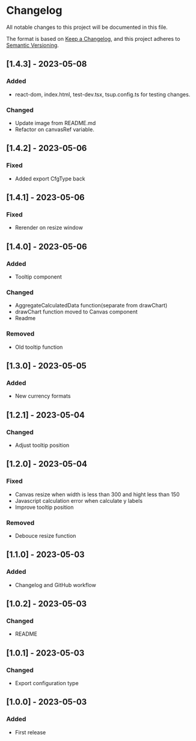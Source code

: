 # Changelog

All notable changes to this project will be documented in this file.

The format is based on [Keep a Changelog](https://keepachangelog.com/en/1.0.0/),
and this project adheres to [Semantic Versioning](https://semver.org/spec/v2.0.0.html).


## [1.4.3] - 2023-05-08

### Added

- react-dom, index.html, test-dev.tsx, tsup.config.ts for testing changes.

### Changed

- Update image from README.md
- Refactor on canvasRef variable.

## [1.4.2] - 2023-05-06

### Fixed

- Added export CfgType back

## [1.4.1] - 2023-05-06

### Fixed

- Rerender on resize window

## [1.4.0] - 2023-05-06

### Added

- Tooltip component

### Changed

- AggregateCalculatedData function(separate from drawChart)
- drawChart function moved to Canvas component
- Readme

### Removed

- Old tooltip function

## [1.3.0] - 2023-05-05

### Added

- New currency formats

## [1.2.1] - 2023-05-04

### Changed

- Adjust tooltip position

## [1.2.0] - 2023-05-04

### Fixed

- Canvas resize when width is less than 300 and hight less than 150
- Javascript calculation error when calculate y labels
- Improve tooltip position

### Removed

- Debouce resize function

## [1.1.0] - 2023-05-03

### Added

- Changelog and GitHub workflow

## [1.0.2] - 2023-05-03

### Changed

- README

## [1.0.1] - 2023-05-03

### Changed

- Export configuration type

## [1.0.0] - 2023-05-03

### Added

- First release
